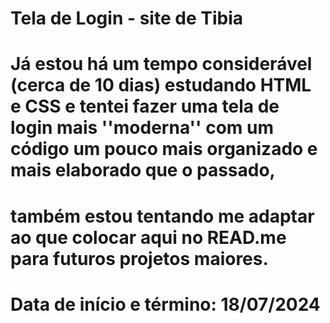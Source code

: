 # Tela de Login - site de Tibia

# Já estou há um tempo considerável (cerca de 10 dias) estudando HTML e CSS e tentei fazer uma tela de login mais ''moderna'' com um código um pouco mais organizado e mais elaborado que o passado,
# também estou tentando me adaptar ao que colocar aqui no READ.me para futuros projetos maiores.

# Data de início e término: 18/07/2024
